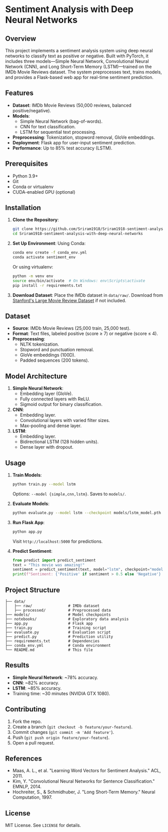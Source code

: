 # Sentiment Analysis with Deep Neural Networks

## Overview
This project implements a sentiment analysis system using deep neural networks to classify text as positive or negative. Built with PyTorch, it includes three models—Simple Neural Network, Convolutional Neural Network (CNN), and Long Short-Term Memory (LSTM)—trained on the IMDb Movie Reviews dataset. The system preprocesses text, trains models, and provides a Flask-based web app for real-time sentiment prediction.

## Features
- **Dataset**: IMDb Movie Reviews (50,000 reviews, balanced positive/negative).
- **Models**:
  - Simple Neural Network (bag-of-words).
  - CNN for text classification.
  - LSTM for sequential text processing.
- **Preprocessing**: Tokenization, stopword removal, GloVe embeddings.
- **Deployment**: Flask app for user-input sentiment prediction.
- **Performance**: Up to 85% test accuracy (LSTM).

## Prerequisites
- Python 3.9+
- Git
- Conda or virtualenv
- CUDA-enabled GPU (optional)

## Installation
1. **Clone the Repository**:
   ```bash
   git clone https://github.com/Sriram1918/Sriram1918-sentiment-analysis-with-deep-neural-networks.git
   cd Sriram1918-sentiment-analysis-with-deep-neural-networks
   ```

2. **Set Up Environment**:
   Using Conda:
   ```bash
   conda env create -f conda_env.yml
   conda activate sentiment_env
   ```
   Or using virtualenv:
   ```bash
   python -m venv env
   source env/bin/activate  # On Windows: env\Scripts\activate
   pip install -r requirements.txt
   ```

3. **Download Dataset**:
   Place the IMDb dataset in `data/raw/`. Download from [Stanford's Large Movie Review Dataset](http://ai.stanford.edu/~amaas/data/sentiment/) if not included.

## Dataset
- **Source**: IMDb Movie Reviews (25,000 train, 25,000 test).
- **Format**: Text files, labeled positive (score ≥ 7) or negative (score ≤ 4).
- **Preprocessing**:
  - NLTK tokenization.
  - Stopword and punctuation removal.
  - GloVe embeddings (100D).
  - Padded sequences (200 tokens).

## Model Architecture
1. **Simple Neural Network**:
   - Embedding layer (GloVe).
   - Fully connected layers with ReLU.
   - Sigmoid output for binary classification.
2. **CNN**:
   - Embedding layer.
   - Convolutional layers with varied filter sizes.
   - Max-pooling and dense layer.
3. **LSTM**:
   - Embedding layer.
   - Bidirectional LSTM (128 hidden units).
   - Dense layer with dropout.

## Usage
1. **Train Models**:
   ```bash
   python train.py --model lstm
   ```
   Options: `--model {simple,cnn,lstm}`. Saves to `models/`.

2. **Evaluate Models**:
   ```bash
   python evaluate.py --model lstm --checkpoint models/lstm_model.pth
   ```

3. **Run Flask App**:
   ```bash
   python app.py
   ```
   Visit `http://localhost:5000` for predictions.

4. **Predict Sentiment**:
   ```python
   from predict import predict_sentiment
   text = "This movie was amazing!"
   sentiment = predict_sentiment(text, model="lstm", checkpoint="models/lstm_model.pth")
   print(f"Sentiment: {'Positive' if sentiment > 0.5 else 'Negative'} (Score: {sentiment:.4f})")
   ```

## Project Structure
```
├── data/
│   ├── raw/                # IMDb dataset
│   ├── processed/          # Preprocessed data
├── models/                 # Model checkpoints
├── notebooks/              # Exploratory data analysis
├── app.py                  # Flask app
├── train.py                # Training script
├── evaluate.py             # Evaluation script
├── predict.py              # Prediction utility
├── requirements.txt        # Dependencies
├── conda_env.yml           # Conda environment
└── README.md               # This file
```

## Results
- **Simple Neural Network**: ~78% accuracy.
- **CNN**: ~82% accuracy.
- **LSTM**: ~85% accuracy.
- Training time: ~30 minutes (NVIDIA GTX 1080).

## Contributing
1. Fork the repo.
2. Create a branch (`git checkout -b feature/your-feature`).
3. Commit changes (`git commit -m 'Add feature'`).
4. Push (`git push origin feature/your-feature`).
5. Open a pull request.

## References
- Maas, A. L., et al. "Learning Word Vectors for Sentiment Analysis." ACL, 2011.
- Kim, Y. "Convolutional Neural Networks for Sentence Classification." EMNLP, 2014.
- Hochreiter, S., & Schmidhuber, J. "Long Short-Term Memory." Neural Computation, 1997.

## License
MIT License. See `LICENSE` for details.